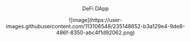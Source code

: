 
<p align="center">
DeFi DApp
</p>


<p align="center">
![image](https://user-images.githubusercontent.com/113106548/235148652-b3a129e4-9de8-486f-8350-abc4f1d92062.png)
</p>

